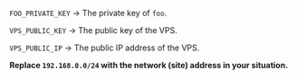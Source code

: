 `FOO_PRIVATE_KEY` -> The private key of `foo`.

`VPS_PUBLIC_KEY` -> The public key of the VPS.

`VPS_PUBLIC_IP` -> The public IP address of the VPS.

**Replace `192.168.0.0/24` with the network (site) address in your situation.**
